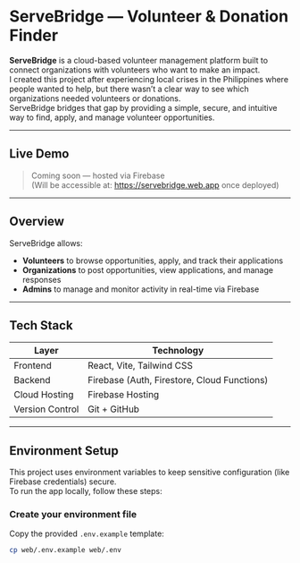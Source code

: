 # ServeBridge — Volunteer & Donation Finder

**ServeBridge** is a cloud-based volunteer management platform built to connect organizations with volunteers who want to make an impact.  
I created this project after experiencing local crises in the Philippines where people wanted to help, but there wasn’t a clear way to see which organizations needed volunteers or donations.  
ServeBridge bridges that gap by providing a simple, secure, and intuitive way to find, apply, and manage volunteer opportunities.

---

## Live Demo
> Coming soon — hosted via Firebase  
> (Will be accessible at: https://servebridge.web.app once deployed)

---

## Overview
ServeBridge allows:
- **Volunteers** to browse opportunities, apply, and track their applications  
- **Organizations** to post opportunities, view applications, and manage responses  
- **Admins** to manage and monitor activity in real-time via Firebase

---

## Tech Stack

| Layer | Technology |
|-------|-------------|
| Frontend | React, Vite, Tailwind CSS |
| Backend | Firebase (Auth, Firestore, Cloud Functions) |
| Cloud Hosting | Firebase Hosting |
| Version Control | Git + GitHub |

---

## Environment Setup

This project uses environment variables to keep sensitive configuration (like Firebase credentials) secure.  
To run the app locally, follow these steps:

### Create your environment file
Copy the provided `.env.example` template:
```bash
cp web/.env.example web/.env
